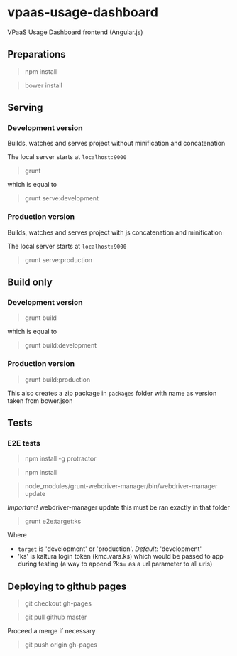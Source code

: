 # vpaas-usage-dashboard

VPaaS Usage Dashboard frontend (Angular.js)

## Preparations

> npm install

> bower install

## Serving

### Development version

Builds, watches and serves project without minification and concatenation

The local server starts at `localhost:9000`

> grunt

which is equal to

> grunt serve:development

### Production version

Builds, watches and serves project with js concatenation and minification

The local server starts at `localhost:9000`

> grunt serve:production

## Build only

### Development version

> grunt build

which is equal to

> grunt build:development

### Production version

> grunt build:production

This also creates a zip package in `packages` folder with name as version taken from bower.json

## Tests

### E2E tests

> npm install -g protractor

> npm install

> node_modules/grunt-webdriver-manager/bin/webdriver-manager update

*Important!* webdriver-manager update this must be ran exactly in that folder

> grunt e2e:target:ks

Where

- `target` is 'development' or 'production'. *Default:* 'development'
- 'ks' is kaltura login token (kmc.vars.ks) which would be passed to app during testing (a way to append ?ks=<ks> as a url parameter to all urls)

## Deploying to github pages

> git checkout gh-pages

> git pull github master

Proceed a merge if necessary

> git push origin gh-pages
